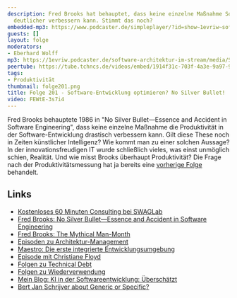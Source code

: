 ```yaml
---
description: Fred Brooks hat behauptet, dass keine einzelne Maßnahme Software-Entwicklungsproduktivität
  deutlicher verbessern kann. Stimmt das noch?
embedded-mp3: https://www.podcaster.de/simpleplayer/?id=show~1evriw~software-architektur-im-stream~pod-57335222b72cf4ddc2963ca7c5&v=1706892575
guests: []
layout: folge
moderators:
- Eberhard Wolff
mp3: https://1evriw.podcaster.de/software-architektur-im-stream/media/Software-Entwicklung_optimieren_No_Silver_Bullet.mp3
peertube: https://tube.tchncs.de/videos/embed/1914f31c-703f-4a3e-9a97-98d7195cb058
tags:
- Produktivität
thumbnail: folge201.png
title: Folge 201 - Software-Entwicklung optimieren? No Silver Bullet!
video: FEWtE-3s7i4
---
```


Fred Brooks behauptete 1986 in "No Silver Bullet—Essence and Accident
in Software Engineering", dass keine einzelne Maßnahme die
Produktivität in der Software-Entwicklung drastisch verbessern
kann. Gilt diese These noch in Zeiten künstlicher Intelligenz? Wie
kommt man zu einer solchen Aussage? In der innovationsfreudigen IT
wurde schließlich vieles, was einst unmöglich schien, Realität. Und
wie misst Brooks überhaupt Produktivität? Die Frage nach der
Produktivitätsmessung hat ja bereits eine [vorherige
Folge](https://software-architektur.tv/2023/12/22/folge194.html)
behandelt.

## Links

* [Kostenloses 60 Minuten Consulting bei SWAGLab](https://en.wikipedia.org/wiki/No_Silver_Bullet)
* [Fred Brooks: No Silver Bullet—Essence and Accident in Software Engineering](http://www.cs.unc.edu/techreports/86-020.pdf)
* [Fred Brooks: The Mythical Man-Month](https://en.wikipedia.org/wiki/The_Mythical_Man-Month)
* [Episoden zu Architektur-Management](https://software-architektur.tv/tags.html#Architecture%20Management)
* [Maestro: Die erste integrierte Entwicklungsumgebung](https://de.wikipedia.org/wiki/Maestro_I)
* [Episode mit Christiane Floyd](https://software-architektur.tv/2021/07/09/folge66.html)
* [Folgen zu Technical Debt](https://software-architektur.tv/tags.html#Technical%20Debt)
* [Folgen zu Wiederverwendung](https://software-architektur.tv/tags.html#Wiederverwendung)
* [Mein Blog: KI in der Softwareentwicklung: Überschätzt](https://www.heise.de/blog/KI-in-der-Softwareentwicklung-Ueberschaetzt-9336902.html)
* [Bert Jan Schrijver about Generic or Specific?](https://software-architektur.tv/2023/10/13/episode184.html)
